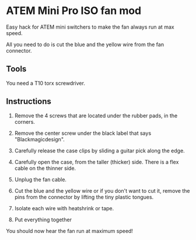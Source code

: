 # ATEM Mini Pro ISO fan mod
Easy hack for ATEM mini switchers to make the fan always run at max speed.

All you need to do is cut the blue and the yellow wire from the fan connector.

## Tools

You need a T10 torx screwdriver.

## Instructions

1. Remove the 4 screws that are located under the rubber pads, in the corners.

2. Remove the center screw under the black label that says "Blackmagicdesign".

3. Carefully release the case clips by sliding a guitar pick along the edge.

4. Carefully open the case, from the taller (thicker) side. There is a flex cable on the thinner side.

5. Unplug the fan cable.

6. Cut the blue and the yellow wire or if you don't want to cut it, remove the pins from the connector by lifting the tiny plastic tongues.

7. Isolate each wire with heatshrink or tape.

8. Put everything together

You should now hear the fan run at maximum speed!
